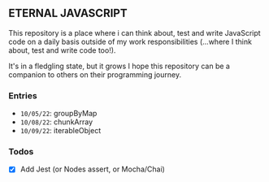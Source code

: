 ## ETERNAL JAVASCRIPT

This repository is a place where i can think about, test and write JavaScript code on a daily basis outside of my work responsibilities 
(...where I think about, test and write code too!). 

It's in a fledgling state, but it grows I hope this repository can be a companion to others on their programming journey.

### Entries

* `10/05/22`: groupByMap
* `10/08/22`: chunkArray
* `10/09/22`: iterableObject

### Todos

- [x] Add Jest (or Nodes assert, or Mocha/Chai)
